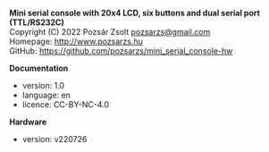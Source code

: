 **Mini serial console with 20x4 LCD, six buttons and dual serial port (TTL/RS232C)**  
Copyright (C) 2022 Pozsár Zsolt <pozsarzs@gmail.com>  
Homepage: <http://www.pozsarzs.hu>  
GitHub: <https://github.com/pozsarzs/mini_serial_console-hw>

**Documentation**

- version:             1.0
- language:            en
- licence:             CC-BY-NC-4.0

**Hardware**

 - version:            v220726
